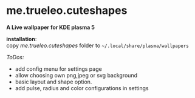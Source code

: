 # me.trueleo.cuteshapes
**A Live wallpaper for KDE plasma 5**

__installation__: <br>
copy *me.trueleo.cuteshapes* folder to `~/.local/share/plasma/wallpapers`



*ToDos:*
+ add config menu for settings page
+ allow choosing own png,jpeg or svg background
+ basic layout and shape option.
+ add pulse, radius and color configurations in settings
